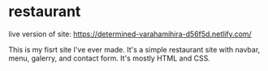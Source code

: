 # restaurant

live version of site: https://determined-varahamihira-d56f5d.netlify.com/

This is my fisrt site I've ever made. It's a simple restaurant site with navbar, menu, galerry, and contact form. It's mostly HTML and CSS. 
